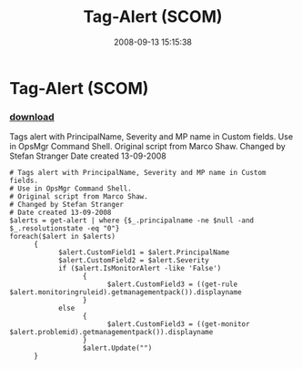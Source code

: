 ﻿---
pid:            582
poster:         Stefan Stranger
title:          Tag-Alert (SCOM)
date:           2008-09-13 15:15:38
format:         posh
parent:         0
parent:         0

---

# Tag-Alert (SCOM)

### [download](582.ps1)

Tags alert with PrincipalName, Severity and MP name in Custom fields.
Use in OpsMgr Command Shell.
Original script from Marco Shaw.
Changed by Stefan Stranger
Date created 13-09-2008

```posh
# Tags alert with PrincipalName, Severity and MP name in Custom fields.
# Use in OpsMgr Command Shell.
# Original script from Marco Shaw.
# Changed by Stefan Stranger
# Date created 13-09-2008
$alerts = get-alert | where {$_.principalname -ne $null -and $_.resolutionstate -eq "0"}
foreach($alert in $alerts)
      { 
            $alert.CustomField1 = $alert.PrincipalName 
            $alert.CustomField2 = $alert.Severity 
            if ($alert.IsMonitorAlert -like 'False') 
                  { 
                        $alert.CustomField3 = ((get-rule $alert.monitoringruleid).getmanagementpack()).displayname 
                  } 
            else 
                  { 
                        $alert.CustomField3 = ((get-monitor $alert.problemid).getmanagementpack()).displayname 
                  } 
                  $alert.Update("") 
      }
```
